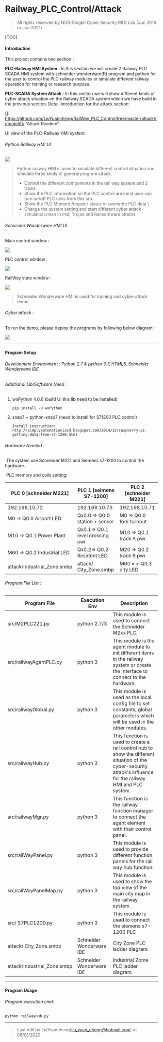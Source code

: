 

# Railway_PLC_Control/Attack

> All rights reserved by NUS-Singtel Cyber Security R&D Lab (Jun 2016 to Jun 2021)

[TOC]

#### Introduction

This project contains two section :  

**PLC-Railway HMI System** : In this section we will create 2 Railway PLC SCADA HMI system with schneider wonderware(R) program and python for the user to control the PLC railway modules or simulate different railway operation for training or research purpose. 

**PLC-SCADA System Attack** :  In this section we will show different kinds of cyber attack situation on the Railway SCADA system which we have build in the previous section. Detail introduction for the attack section: 

[]: https://github.com/LiuYuancheng/RailWay_PLC_Control/tree/master/attack/remoteAtk	"Attack Readme"

UI view of the PLC-Railway HMI system: 

###### Python Railway HMI UI

![](doc/RMimg/pythonmain.png)

> Python railway HMI is used to simulate different control situation and simulate three kinds of general program attack. 
>
> - Control the different components in the rail way system and 2 trains.
> -  Show the PLC information on the PLC control area and user can turn on/off PLC coils from this tab.
> - Show the PLC Memory /register status or overwrite PLC data.\
> - Change the system setting and start different cyber attack simulation.(man in mid, Trojan and  Ransomware attack)



###### Schneider Wonderware HMI UI

Main control window :

![](doc/RMimg/wonderwMain.jpg)

PLC control window : 

![](doc/RMimg/wonderwPLC.jpg)

RailWay state window : 

![](doc/RMimg/wonderwHMI.jpg)

> Schneider Wonderware HMI is used for training and cyber-attack demo.



###### Cyber attack : 

To run the demo, please deploy the programs by following below diagram: 

![](https://github.com/LiuYuancheng/RailWay_PLC_Control/blob/master/attack/remoteAtk/doc/fileDeploy.png)

------

#### Program Setup

###### Development Environment : Python 2.7 & python 3.7,  HTML5, Schneider Wonderware IDE

###### Additional Lib/Software Need :

1. wxPython 4.0.6 (build UI this lib need to be installed) 

   ```
   pip install -U wxPython 
   ```

2. snap7 + python-snap7 (need to install for S71200 PLC control) 

   ```
   Install instruction: 
   http://simplyautomationized.blogspot.com/2014/12/raspberry-pi-getting-data-from-s7-1200.html
   ```

###### Hardware Needed : 

​	The system use Schneider M221 and Siemens s7-1200 to control the hardware. 

​	PLC memory and coils setting: 

| PLC 0 [schneider M221]      | PLC 1 [seimens S7-1200]         | PLC 2 [schneider M221]   |
| --------------------------- | ------------------------------- | ------------------------ |
| 192.168.10.72               | 192.168.10.73                   | 192.168.10.71            |
| M0  => Q0.0 Airport LED     | Qx0.0 => Q0.0 station + sensor  | M0  => Q0.0 fork turnout |
| M10 => Q0.1 Power Plant     | Qx0.1=> Q0.1 level crossing pwr | M10 => Q0.1 track A pwr  |
| M60 => Q0.2 Industrial LED  | Qx0.2=> Q0.2 Resident LED       | M20 => Q0.2 track B pwr  |
| attack/Industrial_Zone.smbp | attack/ City_Zone.smbp          | M60 = > Q0.3 city LED    |

###### Program File List :

| Program File                | Execution Env            | Description                                                  |
| --------------------------- | ------------------------ | ------------------------------------------------------------ |
| src/M2PLC221.py             | python 2.7/3             | This module is used to connect the Schneider M2xx PLC.       |
| src/railwayAgentPLC.py      | python 3                 | This module is the agent module to init different items in the railway system or create the interface to connect to the hardware. |
| src/railwayGlobal.py        | python 3                 | This module is used as the local config file to set constants, global parameters which will be used in the other modules. |
| src/railwayHub.py           | python 3                 | This function is used to create a rail control hub to show the different situation of the cyber-security attack's influence for the railway HMI and PLC system. |
| src/railwayMgr.py           | python 3                 | This function is the railway function manager to connect the agent element with their control panel. |
| src/railWayPanel.py         | python 3                 | This module is used to provide different function panels for the rail way hub function. |
| src/railWayPanelMap.py      | python 3                 | This module is used to show the top view of the main city map in the railway system. |
| src/ S7PLC1200.py           | python 3                 | This module is used to connect the siemens s7-1200 PLC       |
| attack/ City_Zone.smbp      | Schneider Wonderware IDE | City Zone PLC ladder diagram.                                |
| attack/Industrial_Zone.smbp | Schneider Wonderware IDE | Industrial Zome PLC ladder diagram.                          |

------

#### Program Usage

###### Program execution cmd: 

```
python railwayHub.py
```



------

> Last edit by LiuYuancheng(liu_yuan_cheng@hotmail.com) at 08/01/2020